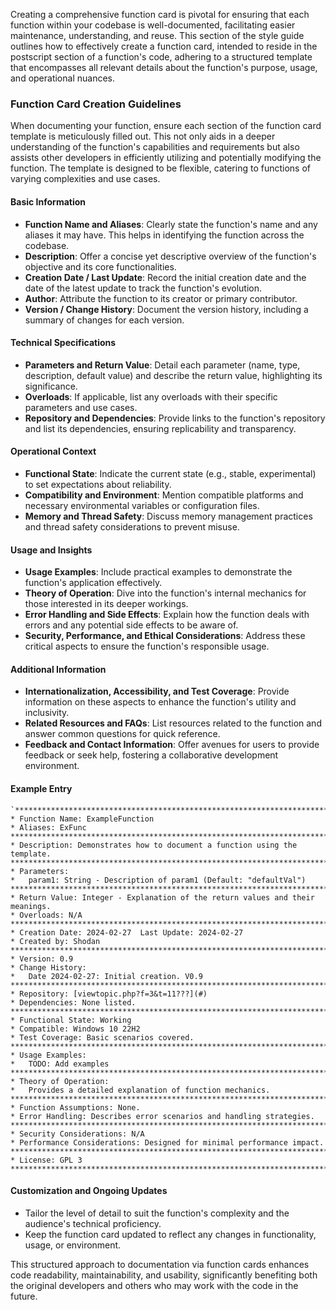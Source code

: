 
Creating a comprehensive function card is pivotal for ensuring that each function within your codebase is well-documented, facilitating easier maintenance, understanding, and reuse. This section of the style guide outlines how to effectively create a function card, intended to reside in the postscript section of a function's code, adhering to a structured template that encompasses all relevant details about the function's purpose, usage, and operational nuances.

### Function Card Creation Guidelines

When documenting your function, ensure each section of the function card template is meticulously filled out. This not only aids in a deeper understanding of the function's capabilities and requirements but also assists other developers in efficiently utilizing and potentially modifying the function. The template is designed to be flexible, catering to functions of varying complexities and use cases.

#### Basic Information

-   **Function Name and Aliases**: Clearly state the function's name and any aliases it may have. This helps in identifying the function across the codebase.
-   **Description**: Offer a concise yet descriptive overview of the function's objective and its core functionalities.
-   **Creation Date / Last Update**: Record the initial creation date and the date of the latest update to track the function's evolution.
-   **Author**: Attribute the function to its creator or primary contributor.
-   **Version / Change History**: Document the version history, including a summary of changes for each version.

#### Technical Specifications

-   **Parameters and Return Value**: Detail each parameter (name, type, description, default value) and describe the return value, highlighting its significance.
-   **Overloads**: If applicable, list any overloads with their specific parameters and use cases.
-   **Repository and Dependencies**: Provide links to the function's repository and list its dependencies, ensuring replicability and transparency.

#### Operational Context

-   **Functional State**: Indicate the current state (e.g., stable, experimental) to set expectations about reliability.
-   **Compatibility and Environment**: Mention compatible platforms and necessary environmental variables or configuration files.
-   **Memory and Thread Safety**: Discuss memory management practices and thread safety considerations to prevent misuse.

#### Usage and Insights

-   **Usage Examples**: Include practical examples to demonstrate the function's application effectively.
-   **Theory of Operation**: Dive into the function's internal mechanics for those interested in its deeper workings.
-   **Error Handling and Side Effects**: Explain how the function deals with errors and any potential side effects to be aware of.
-   **Security, Performance, and Ethical Considerations**: Address these critical aspects to ensure the function's responsible usage.

#### Additional Information

-   **Internationalization, Accessibility, and Test Coverage**: Provide information on these aspects to enhance the function's utility and inclusivity.
-   **Related Resources and FAQs**: List resources related to the function and answer common questions for quick reference.
-   **Feedback and Contact Information**: Offer avenues for users to provide feedback or seek help, fostering a collaborative development environment.

#### Example Entry


    `********************************************************************************
    * Function Name: ExampleFunction
    * Aliases: ExFunc
    ********************************************************************************
    * Description: Demonstrates how to document a function using the template.
    ********************************************************************************
    * Parameters:
    *   param1: String - Description of param1 (Default: "defaultVal")
    ********************************************************************************
    * Return Value: Integer - Explanation of the return values and their meanings.
    * Overloads: N/A
    ********************************************************************************
    * Creation Date: 2024-02-27  Last Update: 2024-02-27
    * Created by: Shodan
    ********************************************************************************
    * Version: 0.9
    * Change History:
    *   Date 2024-02-27: Initial creation. V0.9
    ********************************************************************************
    * Repository: [viewtopic.php?f=3&t=11???](#)
    * Dependencies: None listed.
    ********************************************************************************
    * Functional State: Working
    * Compatible: Windows 10 22H2
    * Test Coverage: Basic scenarios covered.
    ********************************************************************************
    * Usage Examples:
    *   TODO: Add examples
    ********************************************************************************
    * Theory of Operation:
    *   Provides a detailed explanation of function mechanics.
    ********************************************************************************
    * Function Assumptions: None.
    * Error Handling: Describes error scenarios and handling strategies.
    ********************************************************************************
    * Security Considerations: N/A
    * Performance Considerations: Designed for minimal performance impact.
    ********************************************************************************
    * License: GPL 3
    ********************************************************************************` 

#### Customization and Ongoing Updates

-   Tailor the level of detail to suit the function's complexity and the audience's technical proficiency.
-   Keep the function card updated to reflect any changes in functionality, usage, or environment.

This structured approach to documentation via function cards enhances code readability, maintainability, and usability, significantly benefiting both the original developers and others who may work with the code in the future.
